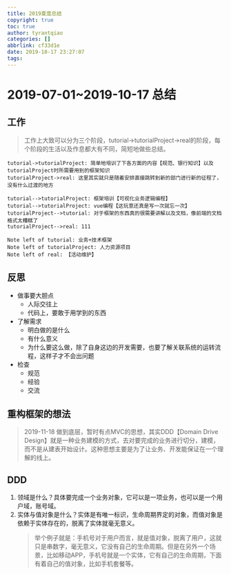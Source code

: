 ```yaml
---
title: 2019夏度总结
copyright: true
toc: true
author: tyrantqiao
categories: []
abbrlink: cf33d1e
date: 2019-10-17 23:27:07
tags:
---
```


# 2019-07-01~2019-10-17 总结

## 工作

> 工作上大致可以分为三个阶段，tutorial->tutorialProject->real的阶段，每个阶段的生活以及作息都大有不同，简短地做些总结。

```sequence
tutorial->tutorialProject: 简单地培训了下各方面的内容【规范、银行知识】以及tutorialProject时所需要用到的框架知识
tutorialProject->real: 这里其实就只是随着安排直接跳转到新的部门进行新的征程了，没有什么过渡的地方

tutorial-->tutorialProject: 框架培训【可视化业务逻辑编程】
tutorial-->tutorialProject: vue编程【这玩意还真是写一次就忘一次】
tutorialProject-->tutorial: 对于框架的东西真的很需要讲解以及文档，像前端的文档格式太糟糕了
tutorialProject-->real: 111

Note left of tutorial: 业务+技术框架
Note left of tutorialProject: 人力资源项目
Note left of real: 【活动维护】
```

## 反思

- 做事要大胆点
    - 人际交往上
    - 代码上，要敢于用学到的东西
- 了解需求
    - 明白做的是什么
    - 有什么意义
    - 为什么要这么做，除了自身这边的开发需要，也要了解关联系统的运转流程，这样子才不会出问题
- 检查
    - 规范
    - 经验
    - 交流

## 重构框架的想法

> 2019-11-18 做到底层，暂时有点MVC的思想，其实DDD【Domain Drive Design】就是一种业务建模的方式，去对要完成的业务进行切分，建模，而不是从建表开始设计。这种思想主要是为了让业务、开发能保证在一个理解的线上。

## DDD

1. 领域是什么？具体要完成一个业务对象，它可以是一项业务，也可以是一个用户域，账号域。
2. 实体与值对象是什么？实体是有唯一标识，生命周期界定的对象，而值对象是依赖于实体存在的，脱离了实体就毫无意义。
    > 举个例子就是：手机号对于用户而言，就是值对象，脱离了用户，这就只是串数字，毫无意义，它没有自己的生命周期。但是在另外一个场景，比如移动APP，手机号就是一个实体，它有自己的生命周期，下面有着自己的值对象，比如手机套餐等。